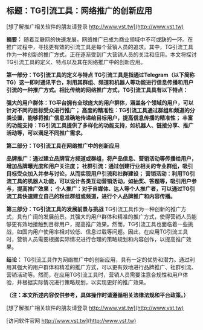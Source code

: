 ## **标题：TG引流工具：网络推广的创新应用**

[想了解推广相关软件的朋友请登录 http://www.vst.tw](http://www.vst.tw)

**摘要：**
随着互联网的快速发展，网络推广已成为商业领域中不可或缺的一环。在推广过程中，寻找更有效的引流工具是每个营销人员的追求。其中，TG引流工具作为一种创新的推广方式，正在逐渐受到广大营销人员的关注和应用。本文将探讨TG引流工具的定义、特点以及其在网络推广中的创新应用。

**第一部分：TG引流工具的定义与特点**
**TG引流工具是指通过Telegram（以下简称TG）这一即时通讯平台，利用其群组、频道和机器人等功能进行信息传播和用户引流的一种推广方式。相比传统的网络推广方式，TG引流工具具有以下特点：**

**强大的用户群体：TG平台拥有全球庞大的用户群体，涵盖各个领域的用户，可以针对不同的目标受众进行推广；**
**高度的精准性：TG引流工具通过群组和频道的分类设置，能够将推广信息准确地传递给目标用户，提高信息传播的精准性；**
**丰富的功能支持：TG引流工具提供了多样化的功能支持，如机器人、链接分享、推广活动等，可以满足不同推广需求。**

**第二部分：TG引流工具在网络推广中的创新应用**

**品牌推广：通过建立品牌官方频道或群组，将产品信息、营销活动等传播给用户，增加品牌曝光度和用户关注度；**
**社群引流：通过创建行业相关的专业群组，吸引目标受众加入并参与讨论，从而实现用户引流和社群建设；**
**营销活动：利用TG引流工具的机器人功能，可以设计各类互动营销活动，如抽奖、答题等，吸引用户参与，提高推广效果；**
**个人推广：对于自媒体、达人等个人推广者，可以通过TG引流工具快速建立自己的粉丝群组或频道，进行个人品牌推广和内容传播。**

**第三部分：TG引流工具的发展前景与挑战**
TG引流工具作为一种创新的推广方式，具有广阔的发展前景。其强大的用户群体和精准的推广方式，使得营销人员能够更有效地接触到目标用户，提高推广效果。然而，TG引流工具也面临着一些挑战，如国内用户使用率相对较低、信息过载等问题。因此，在应用TG引流工具时，营销人员需要根据实际情况进行合理的策略规划和内容创作，以提高推广效果。

**结论：**
TG引流工具作为网络推广中的创新应用，具有一定的优势和潜力。通过利用其强大的用户群体和精准的推广方式，可以更有效地进行品牌推广、社群引流、营销活动等。然而，在应用TG引流工具时，营销人员需要注意合规性和用户体验，并根据实际情况进行策略规划，以实现更好的推广效果。

**（注：本文所述内容仅供参考，具体操作时请遵循相关法律法规和平台政策。）**

[想了解推广相关软件的朋友请登录 http://www.vst.tw](http://www.vst.tw)


[访问软件官网 http://www.vst.tw](http://www.vst.tw)
